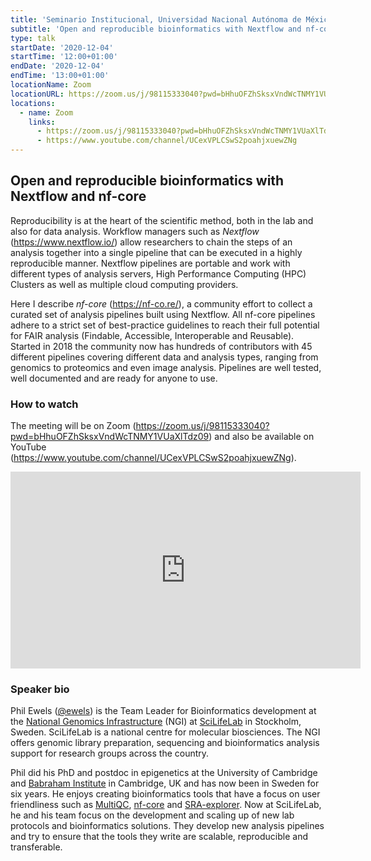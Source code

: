```yaml
---
title: 'Seminario Institucional, Universidad Nacional Autónoma de México'
subtitle: 'Open and reproducible bioinformatics with Nextflow and nf-core.'
type: talk
startDate: '2020-12-04'
startTime: '12:00+01:00'
endDate: '2020-12-04'
endTime: '13:00+01:00'
locationName: Zoom
locationURL: https://zoom.us/j/98115333040?pwd=bHhuOFZhSksxVndWcTNMY1VUaXlTdz09
locations:
  - name: Zoom
    links:
      - https://zoom.us/j/98115333040?pwd=bHhuOFZhSksxVndWcTNMY1VUaXlTdz09
      - https://www.youtube.com/channel/UCexVPLCSwS2poahjxuewZNg
---
```


## Open and reproducible bioinformatics with Nextflow and nf-core

Reproducibility is at the heart of the scientific method, both in the lab and also for data analysis.
Workflow managers such as _Nextflow_ (<https://www.nextflow.io/>) allow researchers to chain the steps
of an analysis together into a single pipeline that can be executed in a highly reproducible manner.
Nextflow pipelines are portable and work with different types of analysis servers,
High Performance Computing (HPC) Clusters as well as multiple cloud computing providers.

Here I describe _nf-core_ (<https://nf-co.re/>), a community effort to collect a curated set of analysis
pipelines built using Nextflow. All nf-core pipelines adhere to a strict set of best-practice guidelines
to reach their full potential for FAIR analysis (Findable, Accessible, Interoperable and Reusable).
Started in 2018 the community now has hundreds of contributors with 45 different pipelines covering
different data and analysis types, ranging from genomics to proteomics and even image analysis.
Pipelines are well tested, well documented and are ready for anyone to use.

### How to watch

The meeting will be on Zoom (<https://zoom.us/j/98115333040?pwd=bHhuOFZhSksxVndWcTNMY1VUaXlTdz09>)
and also be available on YouTube (<https://www.youtube.com/channel/UCexVPLCSwS2poahjxuewZNg>).

<div class="ratio ratio-16x9">
    <iframe width="560" height="315" src="https://www.youtube.com/embed/z9oDnOCUcQs?start=38" frameborder="0" allow="accelerometer; autoplay; clipboard-write; encrypted-media; gyroscope; picture-in-picture" allowfullscreen></iframe>
</div>

### Speaker bio

Phil Ewels ([@ewels](http://github.com/ewels/)) is the Team Leader for Bioinformatics development at the
[National Genomics Infrastructure](https://ngisweden.scilifelab.se/) (NGI) at [SciLifeLab](https://www.scilifelab.se) in Stockholm, Sweden.
SciLifeLab is a national centre for molecular biosciences. The NGI offers genomic library preparation, sequencing and bioinformatics analysis support for research groups across the country.

Phil did his PhD and postdoc in epigenetics at the University of Cambridge and [Babraham Institute](https://babraham.ac.uk/) in Cambridge, UK and has now been in Sweden for six years.
He enjoys creating bioinformatics tools that have a focus on user friendliness such as [MultiQC](https://multiqc.info/), [nf-core](https://nf-co.re/) and [SRA-explorer](https://sra-explorer.info/).
Now at SciLifeLab, he and his team focus on the development and scaling up of new lab protocols and bioinformatics solutions.
They develop new analysis pipelines and try to ensure that the tools they write are scalable, reproducible and transferable.
